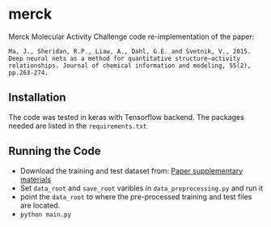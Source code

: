 # merck
Merck Molecular Activity Challenge code
re-implementation of the paper: 

`Ma, J., Sheridan, R.P., Liaw, A., Dahl, G.E. and Svetnik, V., 2015. Deep neural nets as a method for quantitative structure–activity relationships. Journal of chemical information and modeling, 55(2), pp.263-274.`

## Installation
The code was tested in keras with Tensorflow backend. 
The packages needed are listed in the `requirements.txt`

## Running the Code
* Download the training and test dataset from: [Paper supplementary materials](http://pubs.acs.org/doi/suppl/10.1021/ci500747n/suppl_file/ci500747n_si_002.zip)
* Set `data_root` and `save_root` varibles in `data_preprocessing.py` and run it
* point the `data_root` to where the pre-processed training and test files are located.
* `python main.py`






